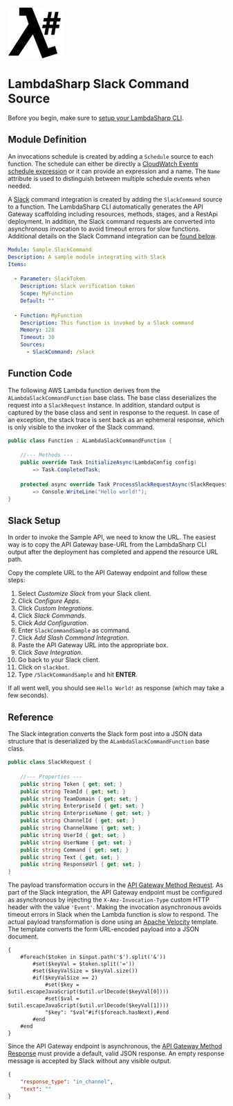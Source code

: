 ![λ#](../../Docs/images/LambdaSharpLogo.png)

# LambdaSharp Slack Command Source

Before you begin, make sure to [setup your LambdaSharp CLI](https://lambdasharp.net/articles/Setup.html).

## Module Definition

An invocations schedule is created by adding a `Schedule` source to each function. The schedule can either be directly a [CloudWatch Events schedule expression](https://docs.aws.amazon.com/AmazonCloudWatch/latest/events/ScheduledEvents.html) or it can provide an expression and a name. The `Name` attribute is used to distinguish between multiple schedule events when needed.

A [Slack](https://slack.com) command integration is created by adding the `SlackCommand` source to a function. The LambdaSharp CLI automatically generates the API Gateway scaffolding including resources, methods, stages, and a RestApi deployment. In addition, the Slack command requests are converted into asynchronous invocation to avoid timeout errors for slow functions. Additional details on the Slack Command integration can be [found below](#reference).

```yaml
Module: Sample.SlackCommand
Description: A sample module integrating with Slack
Items:

  - Parameter: SlackToken
    Description: Slack verification token
    Scope: MyFunction
    Default: ""

  - Function: MyFunction
    Description: This function is invoked by a Slack command
    Memory: 128
    Timeout: 30
    Sources:
      - SlackCommand: /slack
```

## Function Code

The following AWS Lambda function derives from the `ALambdaSlackCommandFunction` base class. The base class deserializes the request into a `SlackRequest` instance. In addition, standard output is captured by the base class and sent in response to the request. In case of an exception, the stack trace is sent back as an ephemeral response, which is only visible to the invoker of the Slack command.

```csharp
public class Function : ALambdaSlackCommandFunction {

    //--- Methods ---
    public override Task InitializeAsync(LambdaConfig config)
        => Task.CompletedTask;

    protected async override Task ProcessSlackRequestAsync(SlackRequest request)
        => Console.WriteLine("Hello world!");
}
```

## Slack Setup

In order to invoke the Sample API, we need to know the URL. The easiest way is to copy the API Gateway base-URL
from the LambdaSharp CLI output after the deployment has completed and append the resource URL path.

Copy the complete URL to the API Gateway endpoint and follow these steps:
1. Select *Customize Slack* from your Slack client.
1. Click *Configure Apps*.
1. Click *Custom Integrations*.
1. Click *Slack Commands*.
1. Click *Add Configuration*.
1. Enter `SlackCommandSample` as command.
1. Click *Add Slash Command Integration*.
1. Paste the API Gateway URL into the appropriate box.
1. Click *Save Integration*.
1. Go back to your Slack client.
1. Click on `slackbot`.
1. Type `/SlackCommandSample` and hit **ENTER**.

If all went well, you should see `Hello World!` as response (which may take a few seconds).

## Reference

The Slack integration converts the Slack form post into a JSON data structure that is deserialized by the `ALambdaSlackCommandFunction` base class.

```csharp
public class SlackRequest {

    //--- Properties ---
    public string Token { get; set; }
    public string TeamId { get; set; }
    public string TeamDomain { get; set; }
    public string EnterpriseId { get; set; }
    public string EnterpriseName { get; set; }
    public string ChannelId { get; set; }
    public string ChannelName { get; set; }
    public string UserId { get; set; }
    public string UserName { get; set; }
    public string Command { get; set; }
    public string Text { get; set; }
    public string ResponseUrl { get; set; }
}
```

The payload transformation occurs in the [API Gateway Method Request](https://docs.aws.amazon.com/apigateway/latest/developerguide/api-gateway-method-settings-method-request.html). As part of the Slack integration, the API Gateway endpoint must be configured as asynchronous by injecting the `X-Amz-Invocation-Type` custom HTTP header with the value `'Event'`. Making the invocation asynchronous avoids timeout errors in Slack when the Lambda function is slow to respond. The actual payload transformation is done using an [Apache Velocity](http://velocity.apache.org/) template. The template converts the form URL-encoded payload into a JSON document.

```
{
    #foreach($token in $input.path('$').split('&'))
        #set($keyVal = $token.split('='))
        #set($keyValSize = $keyVal.size())
        #if($keyValSize == 2)
            #set($key = $util.escapeJavaScript($util.urlDecode($keyVal[0])))
            #set($val = $util.escapeJavaScript($util.urlDecode($keyVal[1])))
            "$key": "$val"#if($foreach.hasNext),#end
        #end
    #end
}
```

Since the API Gateway endpoint is asynchronous, the [API Gateway Method Response](https://docs.aws.amazon.com/apigateway/latest/developerguide/api-gateway-method-settings-method-response.html) must provide a default, valid JSON response. An empty response message is accepted by Slack without any visible output.

```json
{
    "response_type": "in_channel",
    "text": ""
}
```
